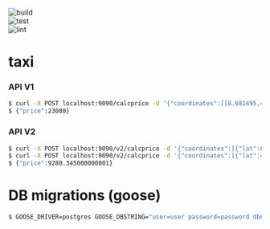 ![build](https://github.com/gitalek/taxi/workflows/build/badge.svg)  
![test](https://github.com/gitalek/taxi/workflows/test/badge.svg)  
![lint](https://github.com/gitalek/taxi/workflows/lint/badge.svg)  

# taxi

### API V1

```sh
$ curl -X POST localhost:9090/calcprice -d '{"coordinates":[[8.681495,49.41461],[8.686507,49.41843]]}'
$ {"price":23080}
```
### API V2

```sh
$ curl -X POST localhost:9090/v2/calcprice -d '{"coordinates":[{"lat":8.681495,"lon":49.41461},{"lat":9.686507,"lon":49.41843}]}'
$ curl -X POST localhost:9090/v2/calcprice -d '{"coordinates":[{"lat":49.41461,"lon":8.681495},{"lat":49.420318,"lon":9.687872}], "strategy":1, "rate":"business"}';
$ {"price":9280.345000000001}
```

# DB migrations (goose)

```sh
$ GOOSE_DRIVER=postgres GOOSE_DBSTRING="user=user password=password dbname=taxi_db sslmode=disable host=localhost port=54320" goose status
```
